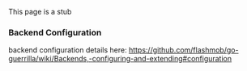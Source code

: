 This page is a stub

### Backend Configuration

backend configuration details here:
https://github.com/flashmob/go-guerrilla/wiki/Backends,-configuring-and-extending#configuration